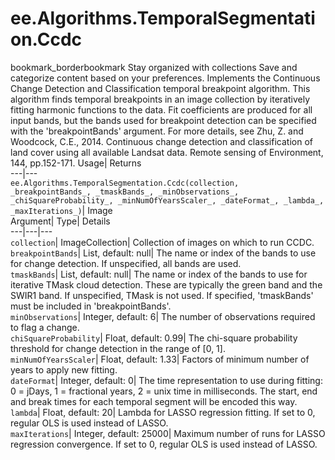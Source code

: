  
#  ee.Algorithms.TemporalSegmentation.Ccdc 
bookmark_borderbookmark Stay organized with collections  Save and categorize content based on your preferences.
Implements the Continuous Change Detection and Classification temporal breakpoint algorithm. This algorithm finds temporal breakpoints in an image collection by iteratively fitting harmonic functions to the data. Fit coefficients are produced for all input bands, but the bands used for breakpoint detection can be specified with the 'breakpointBands' argument. 
For more details, see Zhu, Z. and Woodcock, C.E., 2014. Continuous change detection and classification of land cover using all available Landsat data. Remote sensing of Environment, 144, pp.152-171.
Usage| Returns  
---|---  
`ee.Algorithms.TemporalSegmentation.Ccdc(collection,  _breakpointBands_, _tmaskBands_, _minObservations_, _chiSquareProbability_, _minNumOfYearsScaler_, _dateFormat_, _lambda_, _maxIterations_)`| Image  
Argument| Type| Details  
---|---|---  
`collection`| ImageCollection| Collection of images on which to run CCDC.  
`breakpointBands`| List, default: null| The name or index of the bands to use for change detection. If unspecified, all bands are used.  
`tmaskBands`| List, default: null| The name or index of the bands to use for iterative TMask cloud detection. These are typically the green band and the SWIR1 band. If unspecified, TMask is not used. If specified, 'tmaskBands' must be included in 'breakpointBands'.  
`minObservations`| Integer, default: 6| The number of observations required to flag a change.  
`chiSquareProbability`| Float, default: 0.99| The chi-square probability threshold for change detection in the range of [0, 1].  
`minNumOfYearsScaler`| Float, default: 1.33| Factors of minimum number of years to apply new fitting.  
`dateFormat`| Integer, default: 0| The time representation to use during fitting: 0 = jDays, 1 = fractional years, 2 = unix time in milliseconds. The start, end and break times for each temporal segment will be encoded this way.  
`lambda`| Float, default: 20| Lambda for LASSO regression fitting. If set to 0, regular OLS is used instead of LASSO.  
`maxIterations`| Integer, default: 25000| Maximum number of runs for LASSO regression convergence. If set to 0, regular OLS is used instead of LASSO.  
